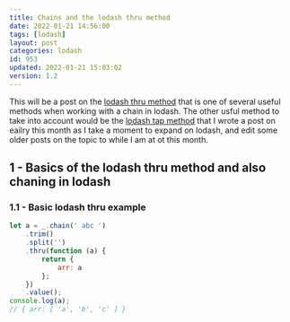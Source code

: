```yaml
---
title: Chains and the lodash thru method
date: 2022-01-21 14:56:00
tags: [lodash]
layout: post
categories: lodash
id: 953
updated: 2022-01-21 15:03:02
version: 1.2
---
```


This will be a post on the [lodash thru method](https://lodash.com/docs/4.17.15#thru) that is one of several useful methods when working with a chain in lodash. The other usful method to take into account would be the [lodash tap method](/2022/01/07/lodash_tap/) that I wrote a post on eailry this month as I take a moment to expand on lodash, and edit some older posts on the topic to while I am at ot this month.

<!-- more -->


## 1 - Basics of the lodash thru method and also chaning in lodash


### 1.1 - Basic lodash thru example

```js
let a = _.chain(' abc ')
    .trim()
    .split('')
    .thru(function (a) {
        return {
            arr: a
        };
    })
    .value();
console.log(a);
// { arr: [ 'a', 'b', 'c' ] }
```